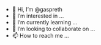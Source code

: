- 👋 Hi, I’m @gaspreth
- 👀 I’m interested in ...
- 🌱 I’m currently learning ...
- 💞️ I’m looking to collaborate on ...
- 📫 How to reach me ...

<!---
gaspreth/gaspreth is a ✨ special ✨ repository because its `README.md` (this file) appears on your GitHub profile.
You can click the Preview link to take a look at your changes.
--->
